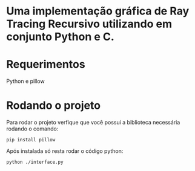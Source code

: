 # Uma implementação gráfica de Ray Tracing Recursivo utilizando em conjunto Python e C.

# Requerimentos
Python e pillow

# Rodando o projeto
Para rodar o projeto verfique que você possui a biblioteca necessária rodando o comando:
```
pip install pillow
```
Após instalada só resta rodar o código python:
```
python ./interface.py
```
